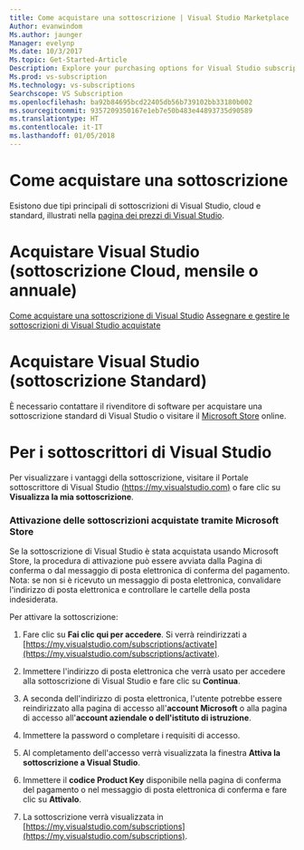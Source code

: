 ```yaml
---
title: Come acquistare una sottoscrizione | Visual Studio Marketplace
Author: evanwindom
Ms.author: jaunger
Manager: evelynp
Ms.date: 10/3/2017
Ms.topic: Get-Started-Article
Description: Explore your purchasing options for Visual Studio subscriptions
Ms.prod: vs-subscription
Ms.technology: vs-subscriptions
Searchscope: VS Subscription
ms.openlocfilehash: ba92b84695bcd22405db56b739102bb33180b002
ms.sourcegitcommit: 9357209350167e1eb7e50b483e44893735d90589
ms.translationtype: HT
ms.contentlocale: it-IT
ms.lasthandoff: 01/05/2018
---
```

#   <a name="how-to-buy-a-subscription"></a>Come acquistare una sottoscrizione
Esistono due tipi principali di sottoscrizioni di Visual Studio, cloud e standard, illustrati nella [pagina dei prezzi di Visual Studio](https://www.visualstudio.com/vs/pricing/).

# <a name="buy-visual-studio-cloud-subscription-either-monthly-or-annual"></a>Acquistare Visual Studio (sottoscrizione Cloud, mensile o annuale) 

[Come acquistare una sottoscrizione di Visual Studio](https://docs.microsoft.com/vsts/billing/vs-subscriptions/buy-vs-subscriptions)
[Assegnare e gestire le sottoscrizioni di Visual Studio acquistate](https://docs.microsoft.com/vsts/billing/vs-subscriptions/manage-vs-subscriptions)

# <a name="buy-visual-studio-standard-subscription"></a>Acquistare Visual Studio (sottoscrizione Standard)
È necessario contattare il rivenditore di software per acquistare una sottoscrizione standard di Visual Studio o visitare il [Microsoft Store](https://www.microsoft.com/store) online.

# <a name="for-visual-studio-subscribers"></a>Per i sottoscrittori di Visual Studio
Per visualizzare i vantaggi della sottoscrizione, visitare il Portale sottoscrittore di Visual Studio [(https://my.visualstudio.com)](https://my.visualstudio.com) o fare clic su **Visualizza la mia sottoscrizione**.


### <a name="activating-subscriptions-purchased-through-the-microsoft-store"></a>Attivazione delle sottoscrizioni acquistate tramite Microsoft Store

Se la sottoscrizione di Visual Studio è stata acquistata usando Microsoft Store, la procedura di attivazione può essere avviata dalla Pagina di conferma o dal messaggio di posta elettronica di conferma del pagamento. Nota: se non si è ricevuto un messaggio di posta elettronica, convalidare l'indirizzo di posta elettronica e controllare le cartelle della posta indesiderata.

Per attivare la sottoscrizione: 

1. Fare clic su **Fai clic qui per accedere**. Si verrà reindirizzati a [https://my.visualstudio.com/subscriptions/activate](https://my.visualstudio.com/subscriptions/activate).

2. Immettere l'indirizzo di posta elettronica che verrà usato per accedere alla sottoscrizione di Visual Studio e fare clic su **Continua**.

3. A seconda dell'indirizzo di posta elettronica, l'utente potrebbe essere reindirizzato alla pagina di accesso all'**account Microsoft** o alla pagina di accesso all'**account aziendale o dell'istituto di istruzione**. 

4. Immettere la password o completare i requisiti di accesso.
5. Al completamento dell'accesso verrà visualizzata la finestra **Attiva la sottoscrizione a Visual Studio**.
6. Immettere il **codice Product Key** disponibile nella pagina di conferma del pagamento o nel messaggio di posta elettronica di conferma e fare clic su **Attivalo**.

7. La sottoscrizione verrà visualizzata in [https://my.visualstudio.com/subscriptions](https://my.visualstudio.com/subscriptions).
